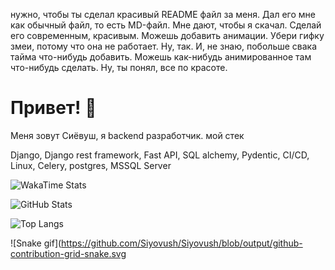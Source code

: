 нужно, чтобы ты сделал красивый README файл за меня. Дал его мне как обычный файл, то есть MD-файл. Мне дают, чтобы я скачал. Сделай его современным, красивым. Можешь добавить анимации. Убери гифку змеи, потому что она не работает. Ну, так. И, не знаю, побольше свака тайма что-нибудь добавить. Можешь как-нибудь анимированное там что-нибудь сделать. Ну, ты понял, все по красоте.
# Привет! 👋  
Меня зовут Сиёвуш, я backend разработчик. мой  стек

Django, Django rest framework, Fast API, SQL alchemy, Pydentic, CI/CD, Linux, Celery, postgres, MSSQL Server 



![WakaTime Stats](https://github-readme-stats.vercel.app/api/wakatime?username=siyavush1411&theme=radical)

![GitHub Stats](https://github-readme-stats.vercel.app/api?username=Siyovush&show_icons=true&theme=radical)


![Top Langs](https://github-readme-stats.vercel.app/api/top-langs/?username=Siyovush&layout=compact&theme=tokyonight)

![Snake gif](https://github.com/Siyovush/Siyovush/blob/output/github-contribution-grid-snake.svg

